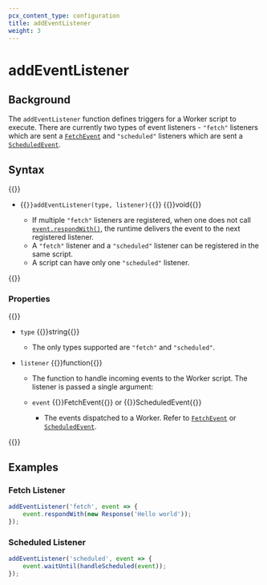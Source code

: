```yaml
---
pcx_content_type: configuration
title: addEventListener
weight: 3
---
```


# addEventListener

## Background

The `addEventListener` function defines triggers for a Worker script to execute. There are currently two types of event listeners - `"fetch"` listeners which are sent a [`FetchEvent`](/workers/runtime-apis/fetch-event/) and `"scheduled"` listeners which are sent a [`ScheduledEvent`](/workers/runtime-apis/scheduled-event/).

## Syntax

{{<definitions>}}

- {{<code>}}addEventListener(type, listener){{</code>}} {{<type>}}void{{</type>}}

  - If multiple `"fetch"` listeners are registered, when one does not call [`event.respondWith()`](/workers/runtime-apis/fetch-event/#methods), the runtime delivers the event to the next registered listener.
  - A `"fetch"` listener and a `"scheduled"` listener can be registered in the same script.
  - A script can have only one `"scheduled"` listener.

{{</definitions>}}

### Properties

{{<definitions>}}

- `type` {{<type>}}string{{</type>}}

  - The only types supported are `"fetch"` and `"scheduled"`.

- `listener` {{<type>}}function{{</type>}}

  - The function to handle incoming events to the Worker script. The listener is passed a single argument:

  - `event` {{<type>}}FetchEvent{{</type>}} or {{<type>}}ScheduledEvent{{</type>}}

    - The events dispatched to a Worker. Refer to [`FetchEvent`](/workers/runtime-apis/fetch-event/) or [`ScheduledEvent`](/workers/runtime-apis/scheduled-event/).

{{</definitions>}}

## Examples

### Fetch Listener

```js
addEventListener('fetch', event => {
	event.respondWith(new Response('Hello world'));
});
```

### Scheduled Listener

```js
addEventListener('scheduled', event => {
	event.waitUntil(handleScheduled(event));
});
```
